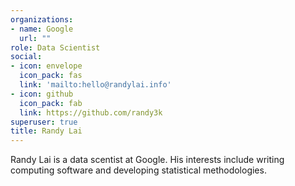 ```yaml
---
organizations:
- name: Google
  url: ""
role: Data Scientist
social:
- icon: envelope
  icon_pack: fas
  link: 'mailto:hello@randylai.info'
- icon: github
  icon_pack: fab
  link: https://github.com/randy3k
superuser: true
title: Randy Lai
---
```


Randy Lai is a data scentist at Google. His interests include writing computing software and developing statistical methodologies.
